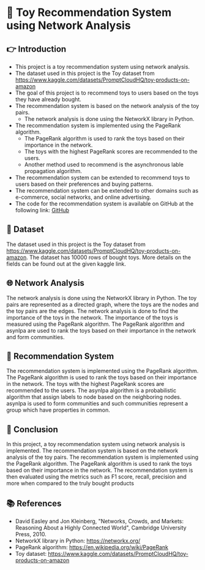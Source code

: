 # 📌 Toy Recommendation System using Network Analysis
## 👉 Introduction
* This project is a toy recommendation system using network analysis.
* The dataset used in this project is the Toy dataset from https://www.kaggle.com/datasets/PromptCloudHQ/toy-products-on-amazon
* The goal of this project is to recommend toys to users based on the toys they have already bought.
* The recommendation system is based on the network analysis of the toy pairs.
    * The network analysis is done using the NetworkX library in Python.
* The recommendation system is implemented using the PageRank algorithm.
    * The PageRank algorithm is used to rank the toys based on their importance in the network.
    * The toys with the highest PageRank scores are recommended to the users.
    * Another method used to recommend is the asynchronous lable propagation algorithm.
* The recommendation system can be extended to recommend toys to users based on their preferences and buying patterns.
* The recommendation system can be extended to other domains such as e-commerce, social networks, and online advertising.
* The code for the recommendation system is available on GitHub at the following link: [GitHub](https://github.com/omnikingzeno/toy-recommender-on-amazon)

## 📓 Dataset
The dataset used in this project is the Toy dataset from https://www.kaggle.com/datasets/PromptCloudHQ/toy-products-on-amazon. The dataset has 10000 rows of bought toys. More details on the fields can be found out at the given kaggle link.

## 🌐 Network Analysis
The network analysis is done using the NetworkX library in Python. The toy pairs are represented as a directed graph, where the toys are the nodes and the toy pairs are the edges. The network analysis is done to find the importance of the toys in the network. The importance of the toys is measured using the PageRank algorithm. The PageRank algorithm and asynlpa are used to rank the toys based on their importance in the network and form communities. 

## 🎯 Recommendation System
The recommendation system is implemented using the PageRank algorithm. The PageRank algorithm is used to rank the toys based on their importance in the network. The toys with the highest PageRank scores are recommended to the users. The asynlpa algorithm is a probabilistic algorithm that assign labels to node based on the neighboring nodes. asynlpa is used to form communities and such communities represent a group which have properties in common.

## 📝 Conclusion
In this project, a toy recommendation system using network analysis is implemented. The recommendation system is based on the network analysis of the toy pairs. The recommendation system is implemented using the PageRank algorithm. The PageRank algorithm is used to rank the toys based on their importance in the network. The recommendation system is then evaluated using the metrics such as F1 score, recall, precision and more when compared to the truly bought products

## 📚 References
- David Easley and Jon Kleinberg, "Networks, Crowds, and Markets: Reasoning About a Highly Connected World", Cambridge University Press, 2010.
- NetworkX library in Python: https://networkx.org/
- PageRank algorithm: https://en.wikipedia.org/wiki/PageRank
- Toy dataset: https://www.kaggle.com/datasets/PromptCloudHQ/toy-products-on-amazon
